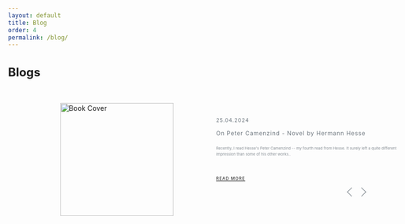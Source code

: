 ```yaml
---
layout: default
title: Blog
order: 4
permalink: /blog/
---
```


<style>

body {
	overflow-x: hidden;
	-webkit-font-smoothing: antialiased;
	margin: 0;
}

.flex {
	display: -webkit-flex;
	display: flex;
	-webkit-flex-direction: row;
	flex-direction: row;
	-webkit-justify-content: flex-start;
	justify-content: flex-start;
}

.slider-wrapper div {
	position: relative;
}

.slider-wrapper {
	margin-top: 5vw;
	margin-left: 11vw;
}

.slide-image {
	height: 24vw;
}

.slide-image img {
	width: 24vw;
	cursor: pointer;
}

.slide-content {
	width: 40vw;
	color: #6c757d;
	padding: 3vw 18vw 3vw 9vw;
}

.slide-date {
	color: #6c757d;
	font-size: 1.1vw;
	font-weight: 400;
	letter-spacing: 0.1vw;
	padding-bottom: 1.4vw;
}

.slide-title {
	font-size: 1.2vw;
	font-weight: 400;
	letter-spacing: 0.1vw;
	line-height: 1.55vw;
	padding-bottom: 1.8vw;
}

.slide-text {
	font-size: 0.80vw;
	line-height: 1.2vw;
	opacity: 0.8;
	padding-bottom: 4vw;
}

.slide-more {
	font-weight: 400;
	letter-spacing: 0.1vw;
	float: left;
	font-size: 0.9vw;
}

.slide-bullet {
	width: 0.5vw;
	height: 0.5vw;
	background-color: #6c757d;
	border-radius: 200%;
	position: relative;
	margin-left: 1.2vw;
}

.slide-nav {
	margin-left: 64vw;
	margin-top: -5.5vw;
}

div.overlay-blue {
	width: 100%;
	height: 100%;
	position: absolute;
	top: 0;
	transition: 0.5s ease all;
}

/* div.overlay-blue:hover {
	background-color: rgba(206, 212, 218, 0.5); 
} */

.arrows {
	width: 3.5vw;
	margin-top: -5.8vw;
	margin-left: 72vw;
	position: relative;
}

.arrow {
	display: inline-block;
	position: absolute;
	width: 1.2vw;
	height: 1.2vw;
	background: transparent;
	text-indent: -9999px;
	border-top: 0.15vw solid #6c757d;
	border-left: 0.15vw solid #6c757d;
	transition: all .1s ease-in-out;
	text-decoration: none;
	color: transparent;
}

.arrow:hover {
	border-color: #0A8ACB;
	border-width: 0.25vw;
}

.arrow:before {
	display: block;
	height: 200%;
	width: 200%;
	margin-left: -50%;
	margin-top: -50%;
	content: "";
	transform: rotate(45deg);
}

.arrow.prev {
	transform: rotate(-45deg);
	left: 0;
}

.arrow.next {
	transform: rotate(135deg);
	right: 0;
}
</style>

<script src="/manoline-git.github.io/JS/slider.js"></script>

<h2 class="post-list-heading" style="font-size: 24px !important">Blogs</h2>

<div class="slider">
<div class="slider-wrapper flex">
	<div class="slide flex">
		<div class="slide-image slider-link prev"><img src="/manoline-git.github.io/blogs/img/Peter Camenzind.jpg" alt="Book Cover"><div class="overlay"></div></div>
		<div class="slide-content">
			<div class="slide-date">25.04.2024</div>
			<div class="slide-title">On Peter Camenzind - Novel by Hermann Hesse</div>
			<div class="slide-text">Recently, I read Hesse's Peter Camenzind -- my fourth read from Hesse. It surely left a quite different impression than some of his other works.. </div>
			<div class="slide-more"><a
            href="/manoline-git.github.io/blogs/Peter_Camenzind.html"
          >READ MORE</a></div>
		</div>	
	</div>
	<div class="slide flex">
		<div class="slide-image slider-link next"><img src="/manoline-git.github.io/blogs/img/Cat.jpg" alt="Studio Ghibli"><div class="overlay"></div></div>
		<div class="slide-content">
			<div class="slide-date">To be uploaded</div>
			<div class="slide-title">Cat's Universe</div>
			<div class="slide-text"> </div>
			<div class="slide-more"><a
            href="/manoline-git.github.io/blogs/Cats_Universe.html"
          >READ MORE</a></div>
		</div>	
	</div>	
	<!-- <div class="slide flex">
		<div class="slide-image slider-link next"><img src="https://goranvrban.com/codepen/img5.jpg"><div class="overlay"></div></div>
		<div class="slide-content">
			<div class="slide-date">30.09.2017.</div>
			<div class="slide-title">LOREM IPSUM DOLOR SITE MATE, AD EST ABHORREANT</div>
			<div class="slide-text">Lorem ipsum dolor sit amet, ad est abhorreant efficiantur, vero oporteat apeirian in vel. Et appareat electram appellantur est. Ei nec duis invenire. Cu mel ipsum laoreet, per rebum omittam ex. </div>
			<div class="slide-more">READ MORE</div>
		</div>	
	</div>
		<div class="slide flex">
		<div class="slide-image slider-link next"><img src="https://goranvrban.com/codepen/img6.jpg"><div class="overlay"></div></div>
		<div class="slide-content">
			<div class="slide-date">30.10.2017.</div>
			<div class="slide-title">LOREM IPSUM DOLOR SITE MATE, AD EST ABHORREANT</div>
			<div class="slide-text">Lorem ipsum dolor sit amet, ad est abhorreant efficiantur, vero oporteat apeirian in vel. Et appareat electram appellantur est. Ei nec duis invenire. Cu mel ipsum laoreet, per rebum omittam ex. </div>
			<div class="slide-more">READ MORE</div>
		</div>	
	</div> -->
</div>
<div class="arrows">
<a href="#" title="Previous" class="arrow slider-link prev"></a>
<a href="#" title="Next" class="arrow slider-link next"></a>
</div>
</div>



<!-- 
<div class="post-list">
  <h2 class="post-list-heading" style="font-size: 24px !important">Blogs</h2>
  <ul class="post-list">
    <li>
      <span class="post-meta">2024-04-25</span>
      <h3>
        <div class="effect-seven">
          <a
            href="/manoline-git.github.io/blogs/Peter_Camenzind.html"
            style="font-size: 18px !important"
          >On Peter Camenzind - Novel by Hermann Hesse</a>
        </div>
      </h3>
    </li>
        <li>
      <span class="post-meta">2024-05-07</span>
      <h3>
        <div class="effect-seven">
          <a
            href="/manoline-git.github.io/blogs/Cats_Universe.html"
            style="font-size: 18px !important"
          >Cat's Universe</a>
        </div>
      </h3>
    </li>
  </ul>
</div> -->